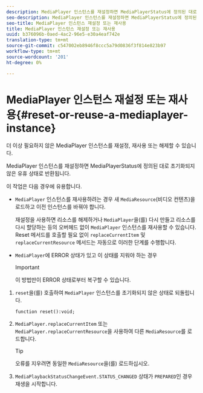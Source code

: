 ```yaml
---
description: MediaPlayer 인스턴스를 재설정하면 MediaPlayerStatus에 정의된 대로 초기화되지 않은 유휴 상태로 반환됩니다.
seo-description: MediaPlayer 인스턴스를 재설정하면 MediaPlayerStatus에 정의된 대로 초기화되지 않은 유휴 상태로 반환됩니다.
seo-title: MediaPlayer 인스턴스 재설정 또는 재사용
title: MediaPlayer 인스턴스 재설정 또는 재사용
uuid: b376096b-0aed-4ac2-96e5-e30a4eaf742e
translation-type: tm+mt
source-git-commit: c547002eb8946f8ccc5a79d0836f3f814e823b97
workflow-type: tm+mt
source-wordcount: '201'
ht-degree: 0%

---
```



# MediaPlayer 인스턴스 재설정 또는 재사용{#reset-or-reuse-a-mediaplayer-instance}

더 이상 필요하지 않은 MediaPlayer 인스턴스를 재설정, 재사용 또는 해제할 수 있습니다.

MediaPlayer 인스턴스를 재설정하면 MediaPlayerStatus에 정의된 대로 초기화되지 않은 유휴 상태로 반환됩니다.

이 작업은 다음 경우에 유용합니다.

* `MediaPlayer` 인스턴스를 재사용하려는 경우 새 `MediaResource`(비디오 컨텐츠)을 로드하고 이전 인스턴스를 바꿔야 합니다.

   재설정을 사용하면 리소스를 해제하거나 `MediaPlayer`을(를) 다시 만들고 리소스를 다시 할당하는 등의 오버헤드 없이 `MediaPlayer` 인스턴스를 재사용할 수 있습니다. Reset 메서드를 호출할 필요 없이 `replaceCurrentItem` 및 `replaceCurrentResource` 메서드는 자동으로 이러한 단계를 수행합니다.

* `MediaPlayer`에 ERROR 상태가 있고 이 상태를 지워야 하는 경우

   >[!IMPORTANT]
   >
   >이 방법만이 ERROR 상태로부터 복구할 수 있습니다.

1. `reset`을(를) 호출하여 `MediaPlayer` 인스턴스를 초기화되지 않은 상태로 되돌립니다.

   ```
   function reset():void; 
   ```

1. `MediaPlayer.replaceCurrentItem` 또는 `MediaPlayer.replaceCurrentResource`을 사용하여 다른 `MediaResource`를 로드합니다.

   >[!TIP]
   >
   >오류를 지우려면 동일한 `MediaResource`을(를) 로드하십시오.

1. `MediaPlaybackStatusChangeEvent.STATUS_CHANGED` 상태가 `PREPARED`인 경우 재생을 시작합니다.
